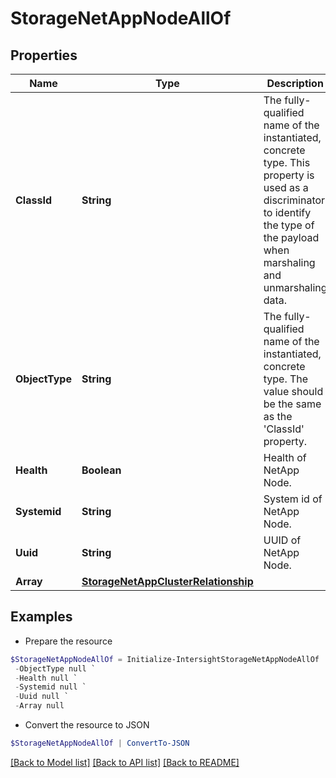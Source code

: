 # StorageNetAppNodeAllOf
## Properties

Name | Type | Description | Notes
------------ | ------------- | ------------- | -------------
**ClassId** | **String** | The fully-qualified name of the instantiated, concrete type. This property is used as a discriminator to identify the type of the payload when marshaling and unmarshaling data. | [default to "storage.NetAppNode"]
**ObjectType** | **String** | The fully-qualified name of the instantiated, concrete type. The value should be the same as the &#39;ClassId&#39; property. | [default to "storage.NetAppNode"]
**Health** | **Boolean** | Health of NetApp Node. | [optional] [readonly] 
**Systemid** | **String** | System id of NetApp Node. | [optional] [readonly] 
**Uuid** | **String** | UUID of NetApp Node. | [optional] [readonly] 
**Array** | [**StorageNetAppClusterRelationship**](StorageNetAppClusterRelationship.md) |  | [optional] 

## Examples

- Prepare the resource
```powershell
$StorageNetAppNodeAllOf = Initialize-IntersightStorageNetAppNodeAllOf  -ClassId null `
 -ObjectType null `
 -Health null `
 -Systemid null `
 -Uuid null `
 -Array null
```

- Convert the resource to JSON
```powershell
$StorageNetAppNodeAllOf | ConvertTo-JSON
```

[[Back to Model list]](../README.md#documentation-for-models) [[Back to API list]](../README.md#documentation-for-api-endpoints) [[Back to README]](../README.md)

